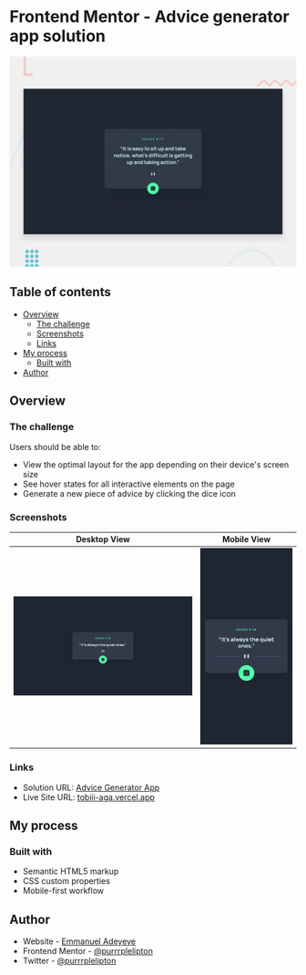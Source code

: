 # Frontend Mentor - Advice generator app solution

![Advice generator app challenge on Frontend Mentor](./design/desktop-preview.jpg)

## Table of contents

- [Overview](#overview)
  - [The challenge](#the-challenge)
  - [Screenshots](#screenshots)
  - [Links](#links)
- [My process](#my-process)
  - [Built with](#built-with)
- [Author](#author)

## Overview

### The challenge

Users should be able to:

- View the optimal layout for the app depending on their device's screen size
- See hover states for all interactive elements on the page
- Generate a new piece of advice by clicking the dice icon

### Screenshots

| Desktop View                     | Mobile View                    |
| -------------------------------- | ------------------------------ |
| ![Desktop](./design/desktop.png) | ![Mobile](./design/mobile.png) |

### Links

- Solution URL: [Advice Generator App](https://www.frontendmentor.io/solutions/advice-generator-app-hRkm4NR47M)
- Live Site URL: [tobiii-aga.vercel.app](https://tobiii-aga.vercel.app/)

## My process

### Built with

- Semantic HTML5 markup
- CSS custom properties
- Mobile-first workflow

## Author

- Website - [Emmanuel Adeyeye](https://tobiii.vercel.app)
- Frontend Mentor - [@purrrplelipton](https://www.frontendmentor.io/profile/purrrplelipton)
- Twitter - [@purrrplelipton](https://www.twitter.com/purrrplelipton)
